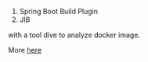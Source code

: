 1. Spring Boot Build Plugin
2. JIB

with a tool dive to analyze docker image. 

More [here](https://jvm-lukas.com/different-ways-to-dockerize-app/)
